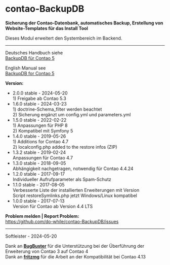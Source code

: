 # contao-BackupDB
**Sicherung der Contao-Datenbank, automatisches Backup, Erstellung von Website-Templates für das Install Tool**


Dieses Modul erweitert den Systembereich im Backend.


___


Deutsches Handbuch siehe<br>
[BackupDB für Contao 5](https://github.com/do-while/contao-BackupDB/wiki/BackupDB-f%C3%BCr-Contao-5-(DE))


English Manual see<br>
[BackupDB for Contao 5](https://github.com/do-while/contao-BackupDB/wiki/BackupDB-for-Contao-5-(EN))


**Version:**<br>
* 2.0.0 stable - 2024-05-20<br>1) Freigabe ab Contao 5.3
* 1.6.0 stable - 2024-03-23<br>1) doctrine-Schema_filter werden beachtet<br>2) Sicherung ergänzt um config.yml und parameters.yml 
* 1.5.0 stable - 2022-02-22<br>1) Anpassungen für PHP 8<br>2) Kompatibel mit Symfony 5
* 1.4.0 stable - 2019-05-26<br>1) Additions for Contao 4.7<br>2) localconfig.php added to the restore infos (ZIP)
* 1.3.2 stable - 2019-02-24<br>Anpassungen für Contao 4.7
* 1.3.0 stable - 2018-09-05<br>Abhängigkeit nachgetragen, notwendig für Contao 4.4.24
* 1.2.0 stable - 2017-09-17<br>Individueller Aufrufparameter als Spam-Schutz
* 1.1.0 stable - 2017-08-05<br>Verbesserte Liste der installierten Erweiterungen mit Version<br>Script restoreSymlinks.php jetzt Windows/Linux kompatibel
* 1.0.0 stable - 2017-07-13<br>Version für Contao ab Version 4.4 LTS


**Problem melden | Report Problem:**<br>
https://github.com/do-while/contao-BackupDB/issues



___
Softleister - 2024-05-20

Dank an **[BugBuster](https://github.com/BugBuster1701)** für die Unterstützung bei der Überführung der Erweiterung von Contao 3 auf Contao 4<br>
Dank an **[fritzmg](https://github.com/fritzmg)** für die Arbeit an der Kompatibilität bei Contao 4.13
